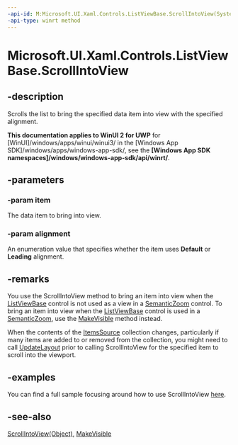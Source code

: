 ```yaml
---
-api-id: M:Microsoft.UI.Xaml.Controls.ListViewBase.ScrollIntoView(System.Object,Microsoft.UI.Xaml.Controls.ScrollIntoViewAlignment)
-api-type: winrt method
---
```


<!-- Method syntax
public void ScrollIntoView(System.Object item, Windows.UI.Xaml.Controls.ScrollIntoViewAlignment alignment)
-->

# Microsoft.UI.Xaml.Controls.ListViewBase.ScrollIntoView

## -description
Scrolls the list to bring the specified data item into view with the specified alignment.

**This documentation applies to WinUI 2 for UWP** for [WinUI]/windows/apps/winui/winui3/ in the [Windows App SDK]/windows/apps/windows-app-sdk/, see the **[Windows App SDK namespaces]/windows/windows-app-sdk/api/winrt/**.

## -parameters
### -param item
The data item to bring into view.

### -param alignment
An enumeration value that specifies whether the item uses **Default** or **Leading** alignment.

## -remarks
You use the ScrollIntoView method to bring an item into view when the [ListViewBase](listviewbase.md) control is not used as a view in a [SemanticZoom](semanticzoom.md) control. To bring an item into view when the [ListViewBase](listviewbase.md) control is used in a [SemanticZoom](semanticzoom.md), use the [MakeVisible](listviewbase_makevisible_497090924.md) method instead.

When the contents of the [ItemsSource](itemscontrol_itemssource.md) collection changes, particularly if many items are added to or removed from the collection, you might need to call [UpdateLayout](../microsoft.ui.xaml/uielement_updatelayout_1243658106.md) prior to calling ScrollIntoView for the specified item to scroll into the viewport.

## -examples
You can find a full sample focusing around how to use ScrollIntoView [here](https://github.com/microsoft/Windows-universal-samples/tree/v5.0.0/Samples/XamlListView/cs/Samples/ScrollIntoViewSample). 

## -see-also
[ScrollIntoView(Object)](listviewbase_scrollintoview_376937206.md), [MakeVisible](listviewbase_makevisible_497090924.md)
